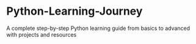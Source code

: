 # Python-Learning-Journey
A complete step-by-step Python learning guide from basics to advanced with projects and resources

